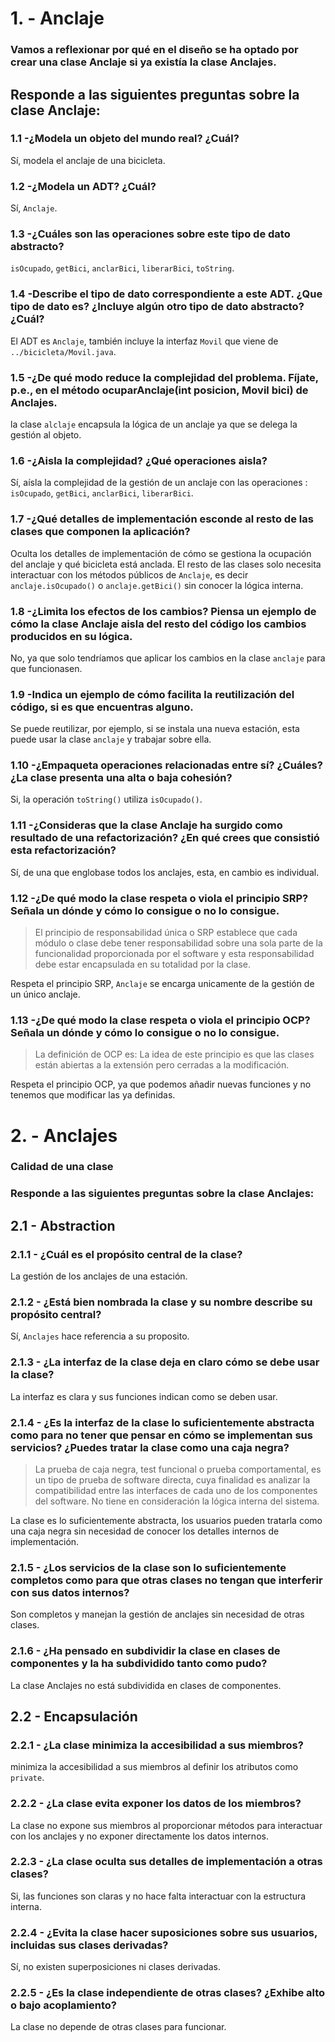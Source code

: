 # 1. - Anclaje

### Vamos a reflexionar por qué en el diseño se ha optado por crear una clase Anclaje si ya existía la clase Anclajes.

## Responde a las siguientes preguntas sobre la clase Anclaje:

### 1.1 -¿Modela un objeto del mundo real? ¿Cuál?

Sí, modela el anclaje de una bicicleta.

### 1.2 -¿Modela un ADT? ¿Cuál?

Sí, `Anclaje`.

### 1.3 -¿Cuáles son las operaciones sobre este tipo de dato abstracto?

`isOcupado`, `getBici`, `anclarBici`, `liberarBici`, `toString`.

### 1.4 -Describe el tipo de dato correspondiente a este ADT. ¿Que tipo de dato es? ¿Incluye algún otro tipo de dato abstracto? ¿Cuál?

El ADT es `Anclaje`, también incluye la interfaz `Movil` que viene de `../bicicleta/Movil.java`.

### 1.5 -¿De qué modo reduce la complejidad del problema. Fíjate, p.e., en el método ocuparAnclaje(int posicion, Movil bici) de Anclajes.

la clase `alclaje` encapsula la lógica de un anclaje ya que se delega la gestión al objeto. 

### 1.6 -¿Aisla la complejidad? ¿Qué operaciones aisla?

Sí, aísla la complejidad de la gestión de un anclaje con las operaciones : `isOcupado`, `getBici`, `anclarBici`, `liberarBici`.

### 1.7 -¿Qué detalles de implementación esconde al resto de las clases que componen la aplicación?

Oculta los detalles de implementación de cómo se gestiona la ocupación del anclaje y qué bicicleta está anclada. El resto de las clases solo necesita interactuar con los métodos públicos de `Anclaje`, es decir `anclaje.isOcupado()` o `anclaje.getBici()` sin conocer la lógica interna.

### 1.8 -¿Limita los efectos de los cambios? Piensa un ejemplo de cómo la clase Anclaje aisla del resto del código los cambios producidos en su lógica.

No, ya que solo tendríamos que aplicar los cambios en la clase `anclaje` para que funcionasen.

### 1.9 -Indica un ejemplo de cómo facilita la reutilización del código, si es que encuentras alguno.

Se puede reutilizar, por ejemplo, si se instala una nueva estación, esta puede usar la clase `anclaje` y trabajar sobre ella.

### 1.10 -¿Empaqueta operaciones relacionadas entre sí? ¿Cuáles? ¿La clase presenta una alta o baja cohesión?

Si, la operación `toString()` utiliza `isOcupado()`.

### 1.11 -¿Consideras que la clase Anclaje ha surgido como resultado de una refactorización? ¿En qué crees que consistió esta refactorización?

Sí, de una que englobase todos los anclajes, esta, en cambio es individual. 

### 1.12 -¿De qué modo la clase respeta o viola el principio SRP? Señala un dónde y cómo lo consigue o no lo consigue.

> El principio de responsabilidad única o SRP establece que cada módulo o clase debe tener responsabilidad sobre una sola parte de la funcionalidad proporcionada por el software y esta responsabilidad debe estar encapsulada en su totalidad por la clase.

Respeta el principio SRP, `Anclaje` se encarga unicamente de la gestión de un único anclaje.

### 1.13 -¿De qué modo la clase respeta o viola el principio OCP? Señala un dónde y cómo lo consigue o no lo consigue.

> La definición de OCP es: La idea de este principio es que las clases están abiertas a la extensión pero cerradas a la modificación.

Respeta el principio OCP, ya que podemos añadir nuevas funciones y no tenemos que modificar las ya definidas.

# 2. - Anclajes

### Calidad de una clase
### Responde a las siguientes preguntas sobre la clase Anclajes:

## 2.1 - Abstraction
### 2.1.1 - ¿Cuál es el propósito central de la clase?

La gestión de los anclajes de una estación.

### 2.1.2 - ¿Está bien nombrada la clase y su nombre describe su propósito central?

Sí, `Anclajes` hace referencia a su proposito.

### 2.1.3 - ¿La interfaz de la clase deja en claro cómo se debe usar la clase?

La interfaz es clara y sus funciones indican como se deben usar.

### 2.1.4 - ¿Es la interfaz de la clase lo suficientemente abstracta como para no tener que pensar en cómo se implementan sus servicios? ¿Puedes tratar la clase como una caja negra?

>La prueba de caja negra, test funcional o prueba comportamental, es un tipo de prueba de software directa, cuya finalidad es analizar la compatibilidad entre las interfaces de cada uno de los componentes del software. No tiene en consideración la lógica interna del sistema.

La clase es lo suficientemente abstracta, los usuarios pueden tratarla como una caja negra sin necesidad de conocer los detalles internos de implementación.

### 2.1.5 - ¿Los servicios de la clase son lo suficientemente completos como para que otras clases no tengan que interferir con sus datos internos?

Son completos y manejan la gestión de anclajes sin necesidad de otras clases.

### 2.1.6 - ¿Ha pensado en subdividir la clase en clases de componentes y la ha subdividido tanto como pudo?

La clase Anclajes no está subdividida en clases de componentes.

## 2.2 - Encapsulación
### 2.2.1 - ¿La clase minimiza la accesibilidad a sus miembros?

minimiza la accesibilidad a sus miembros al definir los atributos como `private`.

### 2.2.2 - ¿La clase evita exponer los datos de los miembros?

La clase no expone sus miembros al proporcionar métodos para interactuar con los anclajes y no exponer directamente los datos internos.

### 2.2.3 - ¿La clase oculta sus detalles de implementación a otras clases?

Si, las funciones son claras y no hace falta interactuar con la estructura interna.

### 2.2.4 - ¿Evita la clase hacer suposiciones sobre sus usuarios, incluidas sus clases derivadas?

Sí, no existen superposiciones ni clases derivadas.

### 2.2.5 - ¿Es la clase independiente de otras clases? ¿Exhibe alto o bajo acoplamiento?

La clase no depende de otras clases para funcionar.
